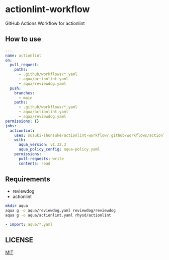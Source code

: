 # actionlint-workflow

GitHub Actions Workflow for actionlint

## How to use

```yaml
---
name: actionlint
on:
  pull_request:
    paths:
      - .github/workflows/*.yaml
      - aqua/actionlint.yaml
      - aqua/reviewdog.yaml
  push:
    branches:
      - main
    paths:
      - .github/workflows/*.yaml
      - aqua/actionlint.yaml
      - aqua/reviewdog.yaml
permissions: {}
jobs:
  actionlint:
    uses: suzuki-shunsuke/actionlint-workflow/.github/workflows/actionlint.yaml@6196583ab88cd36f36f7260fca4e8e4b2c4c9b66 # v0.4.1
    with:
      aqua_version: v1.32.3
      aqua_policy_config: aqua-policy.yaml
    permissions:
      pull-requests: write
      contents: read
```

## Requirements

- reviewdog
- actionlint

```sh
mkdir aqua
aqua g -o aqua/reviewdog.yaml reviewdog/reviewdog
aqua g -o aqua/actionlint.yaml rhysd/actionlint
```

```yaml
- import: aqua/*.yaml
```

## LICENSE

[MIT](LICENSE)
